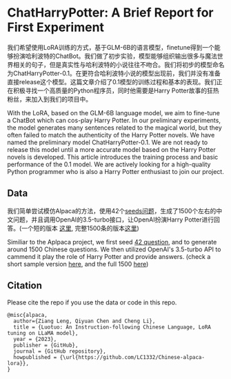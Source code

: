 # ChatHarryPotter: A Brief Report for First Experiment

我们希望使用LoRA训练的方式，基于GLM-6B的语言模型，finetune得到一个能够扮演哈利波特的ChatBot。我们做了初步实验，模型能够组织输出很多与魔法世界相关的句子，但是真实性与哈利波特的小说往往不吻合。我们将初步的模型命名为ChatHarryPotter-0.1。在更符合哈利波特小说的模型出现前，我们并没有准备直接release这个模型。这篇文章介绍了0.1模型的训练过程和基本的表现。我们正在积极寻找一个高质量的Python程序员，同时他需要是Harry Potter故事的狂热粉丝，来加入到我们的项目中。

With the LoRA, based on the GLM-6B language model, we aim to fine-tune a ChatBot which can cos-play Harry Potter. In our preliminary experiments, the model generates many sentences related to the magical world, but they often failed to match the authenticity of the Harry Potter novels. We have named the preliminary model ChatHarryPotter-0.1. We are not ready to release this model until a more accurate model based on the Harry Potter novels is developed. This article introduces the training process and basic performance of the 0.1 model. We are actively looking for a high-quality Python programmer who is also a Harry Potter enthusiast to join our project.

## Data

我们简单尝试模仿Alpaca的方法，使用42个[seeds问题](https://github.com/LC1332/CamelBell-Chinese-LoRA/blob/main/data/HarryPotter/seed_tasks.jsonl)，生成了1500个左右的中文问题，并且调用OpenAI的3.5-turbo接口，让OpenAI扮演Harry Potter进行回答。(一个短的版本 [这里](https://github.com/LC1332/CamelBell-Chinese-LoRA/blob/main/data/HarryPotter/sample_output.json), 完整1500条的版本[这里](https://github.com/LC1332/CamelBell-Chinese-LoRA/blob/main/data/HarryPotter/output.json))


Similiar to the Aplpaca project, we first seed [42 question](https://github.com/LC1332/CamelBell-Chinese-LoRA/blob/main/data/HarryPotter/seed_tasks.jsonl), and to generate around 1500 Chinese questions. We then utilized OpenAI's 3.5-turbo API to cammend it play the role of Harry Potter and provide answers. (check a short sample version [here](https://github.com/LC1332/CamelBell-Chinese-LoRA/blob/main/data/HarryPotter/sample_output.json), and the full 1500 [here](https://github.com/LC1332/CamelBell-Chinese-LoRA/blob/main/data/HarryPotter/output.json))





## Citation

Please cite the repo if you use the data or code in this repo.

```
@misc{alpaca,
  author={Ziang Leng, Qiyuan Chen and Cheng Li},
  title = {Luotuo: An Instruction-following Chinese Language, LoRA tuning on LLaMA model},
  year = {2023},
  publisher = {GitHub},
  journal = {GitHub repository},
  howpublished = {\url{https://github.com/LC1332/Chinese-alpaca-lora}},
}
```

